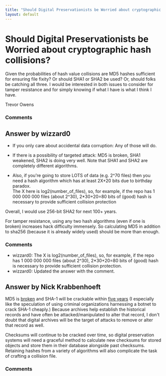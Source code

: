 ```yaml
---
title: "Should Digital Preservationists be Worried about cryptographic hash collisions?"
layout: default
---
```

Should Digital Preservationists be Worried about cryptographic hash collisions?
=====================
Given the probabilities of hash value collisions are MD5 hashes
sufficient for ensuring file fixity? Or should SHA1 or SHA2 be used? Or,
should folks be catching all three. I would be interested in both issues
to consider for tamper resistance and for simply knowing if what I have
is what I think I have.

Trevor Owens

### Comments ###


Answer by wizzard0
----------------
-   If you only care about accidental data corruption: Any of those will
    do.

-   If there is a possibility of targeted attack: MD5 is broken, SHA1
    weakened, SHA2 is doing very well. Note that SHA1 and SHA2 are
    completely different algorithms.

-   Also, if you're going to store LOTS of data (e.g. 2\^70 files) then
    you need a hash algorithm which has at least 2X+20 bits due to
    birthday paradox.\
     The X here is log2(number\_of\_files), so, for example, if the repo
    has 1 000 000 000 files (about 2\^30), 2\*30+20=80 bits of (good)
    hash is necessary to provide sufficient collision protection

Overall, I would use 256-bit SHA2 for next 100+ years.

For tamper resistance, using any two hash algorithms (even if one is
broken) increases hack difficulty immensely. So calculating MD5 in
addition to sha256 (because it is already widely used) should be more
than enough.

### Comments ###
* wizzard0: The X is log2(number\_of\_files), so, for example, if the repo has 1 000
000 000 files (about 2\^30), 2\*30+20=80 bits of (good) hash is
necessary to provide sufficient collision protection.
* wizzard0: Updated the answer with the comment.

Answer by Nick Krabbenhoeft
----------------
MD5 is [broken](http://www.mathstat.dal.ca/~selinger/md5collision/) and
SHA-1 will be crackable within [five
years](http://www.schneier.com/blog/archives/2012/10/when_will_we_se.html)
(I especially like the speculation of using criminal organizations
harnessing a botnet to crack SHA-1 cheaply.) Because archives help
establish the historical records and have often be attacked/manipulated
to alter that record, I don't doubt that digital archives will be the
target of attacks to remove or alter that record as well.

Checksums will continue to be cracked over time, so digital preservation
systems will need a graceful method to calculate new checksums for
stored objects and store them in their database alongside past
checksums. Retaining hashes from a variety of algorithms will also
complicate the task of crafting a collision file.

### Comments ###

